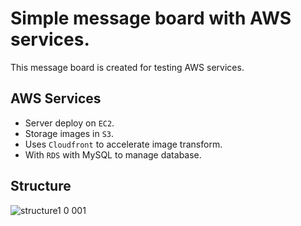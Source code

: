# Simple message board with AWS services.

This message board is created for testing AWS services.

## AWS Services
* Server deploy on `EC2`.
* Storage images in `S3`.
* Uses `Cloudfront` to accelerate image transform.
* With `RDS` with MySQL to manage database.

## Structure
![structure1 0 001](https://user-images.githubusercontent.com/56625237/165313866-9fbda115-4598-4c71-aa11-e7da136aeaff.jpeg)

